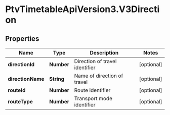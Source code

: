 # PtvTimetableApiVersion3.V3Direction

## Properties
Name | Type | Description | Notes
------------ | ------------- | ------------- | -------------
**directionId** | **Number** | Direction of travel identifier | [optional] 
**directionName** | **String** | Name of direction of travel | [optional] 
**routeId** | **Number** | Route identifier | [optional] 
**routeType** | **Number** | Transport mode identifier | [optional] 
